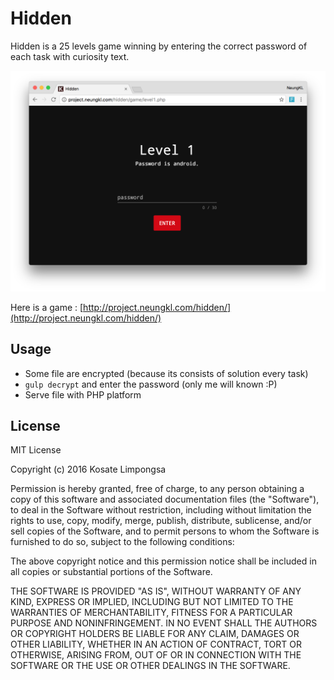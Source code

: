 Hidden
===

Hidden is a 25 levels game winning by entering the correct password of
each task with curiosity text.

<img src="preview.png" width="550">

Here is a game : [http://project.neungkl.com/hidden/](http://project.neungkl.com/hidden/)

## Usage

* Some file are encrypted (because its consists of solution every task)
* `gulp decrypt` and enter the password (only me will known :P)
* Serve file with PHP platform

## License

MIT License

Copyright (c) 2016 Kosate Limpongsa

Permission is hereby granted, free of charge, to any person obtaining a copy
of this software and associated documentation files (the "Software"), to deal
in the Software without restriction, including without limitation the rights
to use, copy, modify, merge, publish, distribute, sublicense, and/or sell
copies of the Software, and to permit persons to whom the Software is
furnished to do so, subject to the following conditions:

The above copyright notice and this permission notice shall be included in all
copies or substantial portions of the Software.

THE SOFTWARE IS PROVIDED "AS IS", WITHOUT WARRANTY OF ANY KIND, EXPRESS OR
IMPLIED, INCLUDING BUT NOT LIMITED TO THE WARRANTIES OF MERCHANTABILITY,
FITNESS FOR A PARTICULAR PURPOSE AND NONINFRINGEMENT. IN NO EVENT SHALL THE
AUTHORS OR COPYRIGHT HOLDERS BE LIABLE FOR ANY CLAIM, DAMAGES OR OTHER
LIABILITY, WHETHER IN AN ACTION OF CONTRACT, TORT OR OTHERWISE, ARISING FROM,
OUT OF OR IN CONNECTION WITH THE SOFTWARE OR THE USE OR OTHER DEALINGS IN THE
SOFTWARE.
